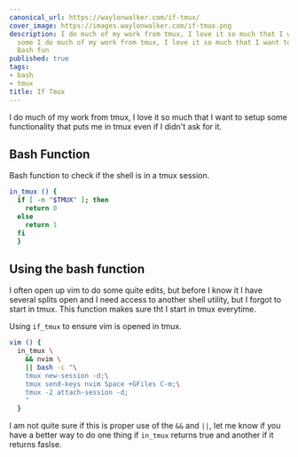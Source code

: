 ```yaml
---
canonical_url: https://waylonwalker.com/if-tmux/
cover_image: https://images.waylonwalker.com/if-tmux.png
description: I do much of my work from tmux, I love it so much that I want to setup
  some I do much of my work from tmux, I love it so much that I want to setup some
  Bash fun
published: true
tags:
- bash
- tmux
title: If Tmux
---
```


I do much of my work from tmux, I love it so much that I want to setup some functionality that puts me in tmux even if I didn't ask for it.


## Bash Function

Bash function to check if the shell is in a tmux session.

``` bash
in_tmux () {
  if [ -n "$TMUX" ]; then
    return 0
  else
    return 1
  fi
  }
```

## Using the bash function

I often open up vim to do some quite edits, but before I know it I have several splits open and I need access to another shell utility, but I forgot to start in tmux.  This function makes sure tht I start in tmux everytime.

Using `if_tmux` to ensure vim is opened in tmux.

``` bash
vim () { 
  in_tmux \
    && nvim \
    || bash -c "\
    tmux new-session -d;\
    tmux send-keys nvim Space +GFiles C-m;\
    tmux -2 attach-session -d;
    "
  }
```


I am not quite sure if this is proper use of the `&&` and `||`, let me know if you have a better way to do one thing if `in_tmux` returns true and another if it returns faslse.